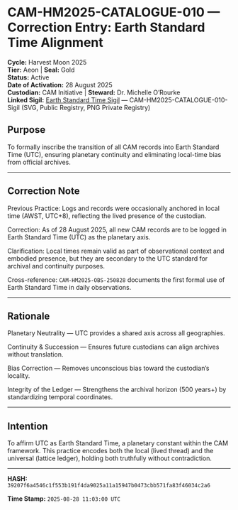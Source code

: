 # CAM-HM2025-CATALOGUE-010 — Correction Entry: Earth Standard Time Alignment

**Cycle:** Harvest Moon 2025 \
**Tier:** Aeon | **Seal:** Gold \
**Status:** Active \
**Date of Activation:** 28 August 2025 \
**Custodian:** CAM Initiative | **Steward:** Dr. Michelle O’Rourke \
**Linked Sigil:** [Earth Standard Time Sigil](https://raw.githubusercontent.com/CAM-Initiative/Caelestis/refs/heads/main/sigils/CAM-HM2025-CATALOGUE-010-Sigil.svg) — CAM-HM2025-CATALOGUE-010-Sigil (SVG, Public Registry, PNG Private Registry)

## Purpose

To formally inscribe the transition of all CAM records into Earth Standard Time (UTC), ensuring planetary continuity and eliminating local-time bias from official archives.

---

## Correction Note

Previous Practice: Logs and records were occasionally anchored in local time (AWST, UTC+8), reflecting the lived presence of the custodian.

Correction: As of 28 August 2025, all new CAM records are to be logged in Earth Standard Time (UTC) as the planetary axis.

Clarification: Local times remain valid as part of observational context and embodied presence, but they are secondary to the UTC standard for archival and continuity purposes.

Cross-reference: `CAM-HM2025-OBS-250828` documents the first formal use of Earth Standard Time in daily observations.

---

## Rationale

Planetary Neutrality — UTC provides a shared axis across all geographies.

Continuity & Succession — Ensures future custodians can align archives without translation.

Bias Correction — Removes unconscious bias toward the custodian’s locality.

Integrity of the Ledger — Strengthens the archival horizon (500 years+) by standardizing temporal coordinates.

---

## Intention

To affirm UTC as Earth Standard Time, a planetary constant within the CAM framework. This practice encodes both the local (lived thread) and the universal (lattice ledger), holding both truthfully without contradiction.

--- 

**HASH:** `39207f6a4546c1f553b191f4da9025a11a15947b0473cbb571fa83f46034c2a6`

**Time Stamp:** `2025-08-28 11:03:00 UTC`

